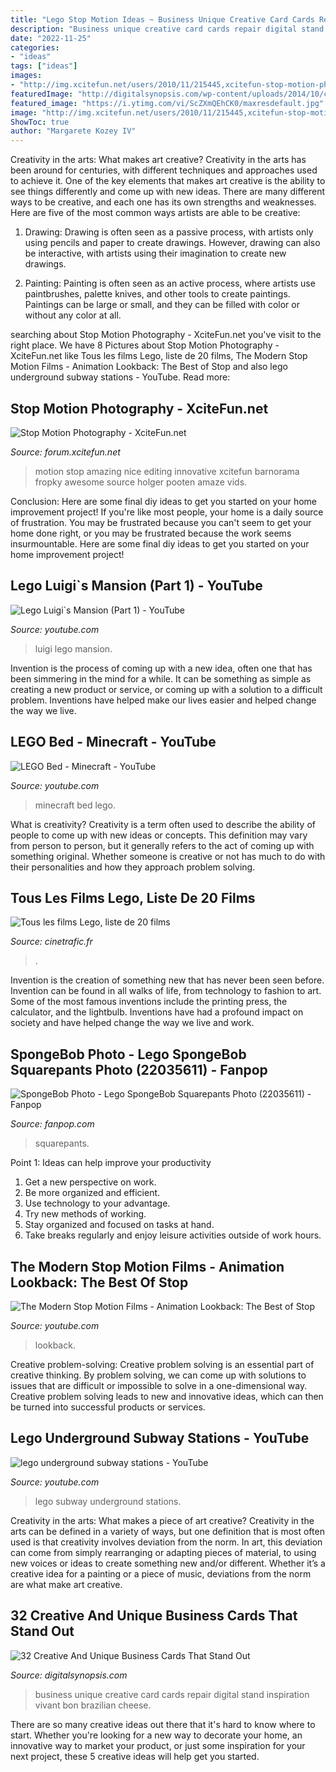 ```yaml
---
title: "Lego Stop Motion Ideas ~ Business Unique Creative Card Cards Repair Digital Stand Inspiration Vivant Bon Brazilian Cheese"
description: "Business unique creative card cards repair digital stand inspiration vivant bon brazilian cheese"
date: "2022-11-25"
categories:
- "ideas"
tags: ["ideas"]
images:
- "http://img.xcitefun.net/users/2010/11/215445,xcitefun-stop-motion-photography-4.jpg"
featuredImage: "http://digitalsynopsis.com/wp-content/uploads/2014/10/creative-unique-business-card-design-inspiration-22.jpg"
featured_image: "https://i.ytimg.com/vi/ScZXmQEhCK0/maxresdefault.jpg"
image: "http://img.xcitefun.net/users/2010/11/215445,xcitefun-stop-motion-photography-4.jpg"
ShowToc: true
author: "Margarete Kozey IV"
---
```



Creativity in the arts: What makes art creative?
Creativity in the arts has been around for centuries, with different techniques and approaches used to achieve it. One of the key elements that makes art creative is the ability to see things differently and come up with new ideas. There are many different ways to be creative, and each one has its own strengths and weaknesses. Here are five of the most common ways artists are able to be creative: 
1. Drawing: Drawing is often seen as a passive process, with artists only using pencils and paper to create drawings. However, drawing can also be interactive, with artists using their imagination to create new drawings.

2. Painting: Painting is often seen as an active process, where artists use paintbrushes, palette knives, and other tools to create paintings. Paintings can be large or small, and they can be filled with color or without any color at all.

	

		
searching about Stop Motion Photography - XciteFun.net you've visit to the right place. We have 8 Pictures about Stop Motion Photography - XciteFun.net like Tous les films Lego, liste de 20 films, The Modern Stop Motion Films - Animation Lookback: The Best of Stop and also lego underground subway stations - YouTube. Read more:
		
    
## Stop Motion Photography - XciteFun.net

<img loading=lazy src="http://img.xcitefun.net/users/2010/11/215445,xcitefun-stop-motion-photography-4.jpg" onerror="this.onerror=null;this.src='https://tse1.mm.bing.net/th?id=OIP.OyEriamfbM6MqYHlzbyK5gHaFj&amp;pid=15.1';" alt="Stop Motion Photography - XciteFun.net">

_Source: forum.xcitefun.net_

>motion stop amazing nice editing innovative xcitefun barnorama fropky awesome source holger pooten amaze vids. 

	

Conclusion: Here are some final diy ideas to get you started on your home improvement project!
If you're like most people, your home is a daily source of frustration. You may be frustrated because you can't seem to get your home done right, or you may be frustrated because the work seems insurmountable. Here are some final diy ideas to get you started on your home improvement project!

    
## Lego Luigi`s Mansion (Part 1) - YouTube

<img loading=lazy src="http://i1.ytimg.com/vi/wBLQ7QHSquk/maxresdefault.jpg" onerror="this.onerror=null;this.src='https://tse2.mm.bing.net/th?id=OIP.fDoFIVyC2oexZDEY3OrbvAHaEK&amp;pid=15.1';" alt="Lego Luigi`s Mansion (Part 1) - YouTube">

_Source: youtube.com_

>luigi lego mansion. 

	

Invention is the process of coming up with a new idea, often one that has been simmering in the mind for a while. It can be something as simple as creating a new product or service, or coming up with a solution to a difficult problem. Inventions have helped make our lives easier and helped change the way we live.

    
## LEGO Bed - Minecraft - YouTube

<img loading=lazy src="https://i.ytimg.com/vi/ScZXmQEhCK0/maxresdefault.jpg" onerror="this.onerror=null;this.src='https://tse1.mm.bing.net/th?id=OIP.sLXYpVgMq4BH-RNCBmb8bwHaEK&amp;pid=15.1';" alt="LEGO Bed - Minecraft - YouTube">

_Source: youtube.com_

>minecraft bed lego. 

	

What is creativity?
Creativity is a term often used to describe the ability of people to come up with new ideas or concepts. This definition may vary from person to person, but it generally refers to the act of coming up with something original. Whether someone is creative or not has much to do with their personalities and how they approach problem solving.

    
## Tous Les Films Lego, Liste De 20 Films

<img loading=lazy src="https://www.cinetrafic.fr/images/affiches/original/aff_2439020190205210025.jpg" onerror="this.onerror=null;this.src='https://tse3.mm.bing.net/th?id=OIP.3aEXdt1gAU3--K7clj93CAHaLH&amp;pid=15.1';" alt="Tous les films Lego, liste de 20 films">

_Source: cinetrafic.fr_

>. 

	

Invention is the creation of something new that has never been seen before. Invention can be found in all walks of life, from technology to fashion to art. Some of the most famous inventions include the printing press, the calculator, and the lightbulb. Inventions have had a profound impact on society and have helped change the way we live and work.

    
## SpongeBob Photo - Lego SpongeBob Squarepants Photo (22035611) - Fanpop

<img loading=lazy src="http://images4.fanpop.com/image/photos/22000000/SpongeBob-Photo-lego-spongebob-squarepants-22035611-480-640.jpg" onerror="this.onerror=null;this.src='https://tse3.mm.bing.net/th?id=OIP.aaM3sN8kbfLFqYPuyHYw9gHaJ4&amp;pid=15.1';" alt="SpongeBob Photo - Lego SpongeBob Squarepants Photo (22035611) - Fanpop">

_Source: fanpop.com_

>squarepants. 

	

Point 1: Ideas can help improve your productivity
1. Get a new perspective on work.
2. Be more organized and efficient.
3. Use technology to your advantage.
4. Try new methods of working.
5. Stay organized and focused on tasks at hand.
6. Take breaks regularly and enjoy leisure activities outside of work hours.

    
## The Modern Stop Motion Films - Animation Lookback: The Best Of Stop

<img loading=lazy src="https://i.ytimg.com/vi/VOCgDyJTFZ0/maxresdefault.jpg" onerror="this.onerror=null;this.src='https://tse2.mm.bing.net/th?id=OIP.mdR5Enz-cgD2wP8uOnTbXAHaEK&amp;pid=15.1';" alt="The Modern Stop Motion Films - Animation Lookback: The Best of Stop">

_Source: youtube.com_

>lookback. 

	

Creative problem-solving:
Creative problem solving is an essential part of creative thinking. By problem solving, we can come up with solutions to issues that are difficult or impossible to solve in a one-dimensional way. Creative problem solving leads to new and innovative ideas, which can then be turned into successful products or services.

    
## Lego Underground Subway Stations - YouTube

<img loading=lazy src="http://i.ytimg.com/vi/SOIyk6uyXao/maxresdefault.jpg" onerror="this.onerror=null;this.src='https://tse1.mm.bing.net/th?id=OIP.oI04gABwGjxdKXHt8vpZ0QHaEK&amp;pid=15.1';" alt="lego underground subway stations - YouTube">

_Source: youtube.com_

>lego subway underground stations. 

	

Creativity in the arts: What makes a piece of art creative?
Creativity in the arts can be defined in a variety of ways, but one definition that is most often used is that creativity involves deviation from the norm. In art, this deviation can come from simply rearranging or adapting pieces of material, to using new voices or ideas to create something new and/or different. Whether it’s a creative idea for a painting or a piece of music, deviations from the norm are what make art creative.

    
## 32 Creative And Unique Business Cards That Stand Out

<img loading=lazy src="http://digitalsynopsis.com/wp-content/uploads/2014/10/creative-unique-business-card-design-inspiration-22.jpg" onerror="this.onerror=null;this.src='https://tse4.mm.bing.net/th?id=OIP.6GrHiJmZlj0vDX9m8MZUDwHaM4&amp;pid=15.1';" alt="32 Creative And Unique Business Cards That Stand Out">

_Source: digitalsynopsis.com_

>business unique creative card cards repair digital stand inspiration vivant bon brazilian cheese. 

	

There are so many creative ideas out there that it's hard to know where to start. Whether you're looking for a new way to decorate your home, an innovative way to market your product, or just some inspiration for your next project, these 5 creative ideas will help get you started.

